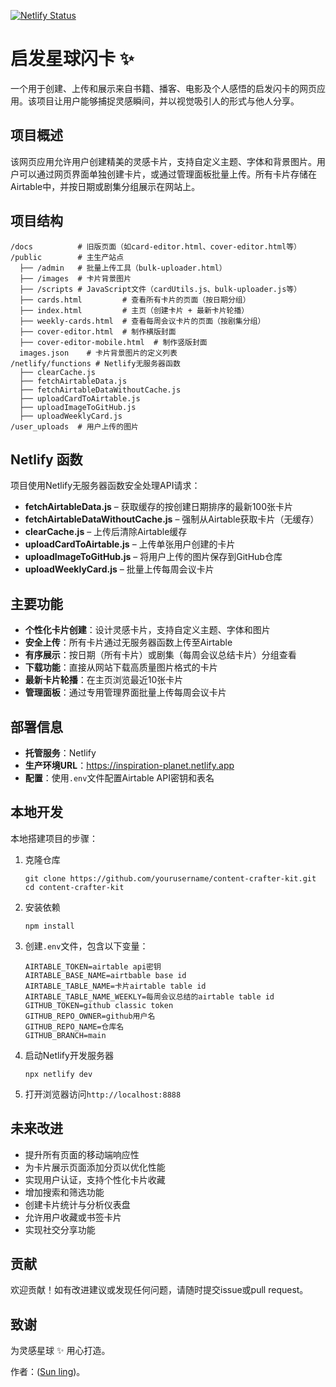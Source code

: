 [![Netlify Status](https://api.netlify.com/api/v1/badges/4a2ba2a5-6271-4ab1-86ce-581643e5dcfe/deploy-status)](https://app.netlify.com/sites/inspiration-planet/deploys)

# 启发星球闪卡 ✨

一个用于创建、上传和展示来自书籍、播客、电影及个人感悟的启发闪卡的网页应用。该项目让用户能够捕捉灵感瞬间，并以视觉吸引人的形式与他人分享。

## 项目概述

该网页应用允许用户创建精美的灵感卡片，支持自定义主题、字体和背景图片。用户可以通过网页界面单独创建卡片，或通过管理面板批量上传。所有卡片存储在Airtable中，并按日期或剧集分组展示在网站上。

## 项目结构

```
/docs          # 旧版页面（如card-editor.html、cover-editor.html等）
/public        # 主生产站点
  ├── /admin   # 批量上传工具（bulk-uploader.html）
  ├── /images  # 卡片背景图片
  ├── /scripts # JavaScript文件（cardUtils.js、bulk-uploader.js等）
  ├── cards.html         # 查看所有卡片的页面（按日期分组）
  ├── index.html         # 主页（创建卡片 + 最新卡片轮播）
  ├── weekly-cards.html  # 查看每周会议卡片的页面（按剧集分组）
  ├── cover-editor.html  # 制作横版封面
  ├── cover-editor-mobile.html  # 制作竖版封面
  images.json    # 卡片背景图片的定义列表
/netlify/functions # Netlify无服务器函数
  ├── clearCache.js
  ├── fetchAirtableData.js
  ├── fetchAirtableDataWithoutCache.js
  ├── uploadCardToAirtable.js
  ├── uploadImageToGitHub.js
  ├── uploadWeeklyCard.js
/user_uploads  # 用户上传的图片
```

## Netlify 函数

项目使用Netlify无服务器函数安全处理API请求：

- **fetchAirtableData.js** – 获取缓存的按创建日期排序的最新100张卡片
- **fetchAirtableDataWithoutCache.js** – 强制从Airtable获取卡片（无缓存）
- **clearCache.js** – 上传后清除Airtable缓存
- **uploadCardToAirtable.js** – 上传单张用户创建的卡片
- **uploadImageToGitHub.js** – 将用户上传的图片保存到GitHub仓库
- **uploadWeeklyCard.js** – 批量上传每周会议卡片

## 主要功能

- **个性化卡片创建**：设计灵感卡片，支持自定义主题、字体和图片
- **安全上传**：所有卡片通过无服务器函数上传至Airtable
- **有序展示**：按日期（所有卡片）或剧集（每周会议总结卡片）分组查看
- **下载功能**：直接从网站下载高质量图片格式的卡片
- **最新卡片轮播**：在主页浏览最近10张卡片
- **管理面板**：通过专用管理界面批量上传每周会议卡片

## 部署信息

- **托管服务**：Netlify
- **生产环境URL**：https://inspiration-planet.netlify.app
- **配置**：使用`.env`文件配置Airtable API密钥和表名

## 本地开发

本地搭建项目的步骤：

1. 克隆仓库
   ```
   git clone https://github.com/yourusername/content-crafter-kit.git
   cd content-crafter-kit
   ```

2. 安装依赖
   ```
   npm install
   ```

3. 创建`.env`文件，包含以下变量：
   ```
   AIRTABLE_TOKEN=airtable api密钥
   AIRTABLE_BASE_NAME=airtbable base id
   AIRTABLE_TABLE_NAME=卡片airtable table id
   AIRTABLE_TABLE_NAME_WEEKLY=每周会议总结的airtable table id
   GITHUB_TOKEN=github classic token
   GITHUB_REPO_OWNER=github用户名
   GITHUB_REPO_NAME=仓库名
   GITHUB_BRANCH=main
   ```

4. 启动Netlify开发服务器
   ```
   npx netlify dev
   ```

5. 打开浏览器访问`http://localhost:8888`

## 未来改进

- 提升所有页面的移动端响应性
- 为卡片展示页面添加分页以优化性能
- 实现用户认证，支持个性化卡片收藏
- 增加搜索和筛选功能
- 创建卡片统计与分析仪表盘
- 允许用户收藏或书签卡片
- 实现社交分享功能

## 贡献

欢迎贡献！如有改进建议或发现任何问题，请随时提交issue或pull request。

## 致谢

为灵感星球 ✨ 用心打造。

作者：([Sun ling](https://sunling.github.io/))。
